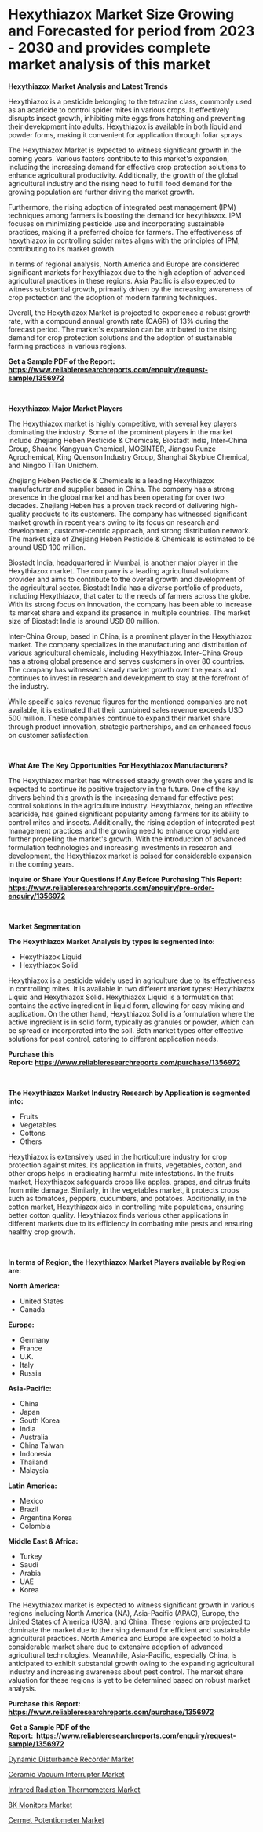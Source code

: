 <p><h1>Hexythiazox Market Size Growing and Forecasted for period from 2023 - 2030 and provides complete market analysis of this market</h1></p><p><strong>Hexythiazox Market Analysis and Latest Trends</strong></p>
<p><p>Hexythiazox is a pesticide belonging to the tetrazine class, commonly used as an acaricide to control spider mites in various crops. It effectively disrupts insect growth, inhibiting mite eggs from hatching and preventing their development into adults. Hexythiazox is available in both liquid and powder forms, making it convenient for application through foliar sprays.</p><p>The Hexythiazox Market is expected to witness significant growth in the coming years. Various factors contribute to this market's expansion, including the increasing demand for effective crop protection solutions to enhance agricultural productivity. Additionally, the growth of the global agricultural industry and the rising need to fulfill food demand for the growing population are further driving the market growth.</p><p>Furthermore, the rising adoption of integrated pest management (IPM) techniques among farmers is boosting the demand for hexythiazox. IPM focuses on minimizing pesticide use and incorporating sustainable practices, making it a preferred choice for farmers. The effectiveness of hexythiazox in controlling spider mites aligns with the principles of IPM, contributing to its market growth.</p><p>In terms of regional analysis, North America and Europe are considered significant markets for hexythiazox due to the high adoption of advanced agricultural practices in these regions. Asia Pacific is also expected to witness substantial growth, primarily driven by the increasing awareness of crop protection and the adoption of modern farming techniques.</p><p>Overall, the Hexythiazox Market is projected to experience a robust growth rate, with a compound annual growth rate (CAGR) of 13% during the forecast period. The market's expansion can be attributed to the rising demand for crop protection solutions and the adoption of sustainable farming practices in various regions.</p></p>
<p><strong>Get a Sample PDF of the Report:&nbsp; <a href="https://www.reliableresearchreports.com/enquiry/request-sample/1356972">https://www.reliableresearchreports.com/enquiry/request-sample/1356972</a></strong></p>
<p>&nbsp;</p>
<p><strong>Hexythiazox Major Market Players</strong></p>
<p><p>The Hexythiazox market is highly competitive, with several key players dominating the industry. Some of the prominent players in the market include Zhejiang Heben Pesticide & Chemicals, Biostadt India, Inter-China Group, Shaanxi Kangyuan Chemical, MOSINTER, Jiangsu Runze Agrochemical, King Quenson Industry Group, Shanghai Skyblue Chemical, and Ningbo TiTan Unichem.</p><p>Zhejiang Heben Pesticide & Chemicals is a leading Hexythiazox manufacturer and supplier based in China. The company has a strong presence in the global market and has been operating for over two decades. Zhejiang Heben has a proven track record of delivering high-quality products to its customers. The company has witnessed significant market growth in recent years owing to its focus on research and development, customer-centric approach, and strong distribution network. The market size of Zhejiang Heben Pesticide & Chemicals is estimated to be around USD 100 million.</p><p>Biostadt India, headquartered in Mumbai, is another major player in the Hexythiazox market. The company is a leading agricultural solutions provider and aims to contribute to the overall growth and development of the agricultural sector. Biostadt India has a diverse portfolio of products, including Hexythiazox, that cater to the needs of farmers across the globe. With its strong focus on innovation, the company has been able to increase its market share and expand its presence in multiple countries. The market size of Biostadt India is around USD 80 million.</p><p>Inter-China Group, based in China, is a prominent player in the Hexythiazox market. The company specializes in the manufacturing and distribution of various agricultural chemicals, including Hexythiazox. Inter-China Group has a strong global presence and serves customers in over 80 countries. The company has witnessed steady market growth over the years and continues to invest in research and development to stay at the forefront of the industry.</p><p>While specific sales revenue figures for the mentioned companies are not available, it is estimated that their combined sales revenue exceeds USD 500 million. These companies continue to expand their market share through product innovation, strategic partnerships, and an enhanced focus on customer satisfaction.</p></p>
<p>&nbsp;</p>
<p><strong>What Are The Key Opportunities For Hexythiazox Manufacturers?</strong></p>
<p><p>The Hexythiazox market has witnessed steady growth over the years and is expected to continue its positive trajectory in the future. One of the key drivers behind this growth is the increasing demand for effective pest control solutions in the agriculture industry. Hexythiazox, being an effective acaricide, has gained significant popularity among farmers for its ability to control mites and insects. Additionally, the rising adoption of integrated pest management practices and the growing need to enhance crop yield are further propelling the market's growth. With the introduction of advanced formulation technologies and increasing investments in research and development, the Hexythiazox market is poised for considerable expansion in the coming years.</p></p>
<p><strong>Inquire or Share Your Questions If Any Before Purchasing This Report: <a href="https://www.reliableresearchreports.com/enquiry/pre-order-enquiry/1356972">https://www.reliableresearchreports.com/enquiry/pre-order-enquiry/1356972</a></strong></p>
<p>&nbsp;</p>
<p><strong>Market Segmentation</strong></p>
<p><strong>The Hexythiazox Market Analysis by types is segmented into:</strong></p>
<p><ul><li>Hexythiazox Liquid</li><li>Hexythiazox Solid</li></ul></p>
<p><p>Hexythiazox is a pesticide widely used in agriculture due to its effectiveness in controlling mites. It is available in two different market types: Hexythiazox Liquid and Hexythiazox Solid. Hexythiazox Liquid is a formulation that contains the active ingredient in liquid form, allowing for easy mixing and application. On the other hand, Hexythiazox Solid is a formulation where the active ingredient is in solid form, typically as granules or powder, which can be spread or incorporated into the soil. Both market types offer effective solutions for pest control, catering to different application needs.</p></p>
<p><strong>Purchase this Report:&nbsp;<a href="https://www.reliableresearchreports.com/purchase/1356972">https://www.reliableresearchreports.com/purchase/1356972</a></strong></p>
<p>&nbsp;</p>
<p><strong>The Hexythiazox Market Industry Research by Application is segmented into:</strong></p>
<p><ul><li>Fruits</li><li>Vegetables</li><li>Cottons</li><li>Others</li></ul></p>
<p><p>Hexythiazox is extensively used in the horticulture industry for crop protection against mites. Its application in fruits, vegetables, cotton, and other crops helps in eradicating harmful mite infestations. In the fruits market, Hexythiazox safeguards crops like apples, grapes, and citrus fruits from mite damage. Similarly, in the vegetables market, it protects crops such as tomatoes, peppers, cucumbers, and potatoes. Additionally, in the cotton market, Hexythiazox aids in controlling mite populations, ensuring better cotton quality. Hexythiazox finds various other applications in different markets due to its efficiency in combating mite pests and ensuring healthy crop growth.</p></p>
<p>&nbsp;</p>
<p><strong>In terms of Region, the Hexythiazox Market Players available by Region are:</strong></p>
<p>
    <p> <strong> North America: </strong>
        <ul>
            <li>United States</li>
            <li>Canada</li>
        </ul>
        </p> 
    <p> <strong> Europe: </strong>
        <ul>
            <li>Germany</li>
            <li>France</li>
            <li>U.K.</li>
            <li>Italy</li>
            <li>Russia</li>
        </ul>
        </p> 
    <p> <strong> Asia-Pacific: </strong>
        <ul>
            <li>China</li>
            <li>Japan</li>
            <li>South Korea</li>
            <li>India</li>
            <li>Australia</li>
            <li>China Taiwan</li>
            <li>Indonesia</li>
            <li>Thailand</li>
            <li>Malaysia</li>
        </ul>
        </p> 
    <p> <strong> Latin America: </strong>
        <ul>
            <li>Mexico</li>
            <li>Brazil</li>
            <li>Argentina Korea</li>
            <li>Colombia</li>
        </ul>
        </p> 
    <p> <strong> Middle East & Africa: </strong>
        <ul>
            <li>Turkey</li>
            <li>Saudi</li>
            <li>Arabia</li>
            <li>UAE</li>
            <li>Korea</li>
        </ul>
    </p>
    </p>
<p><p>The Hexythiazox market is expected to witness significant growth in various regions including North America (NA), Asia-Pacific (APAC), Europe, the United States of America (USA), and China. These regions are projected to dominate the market due to the rising demand for efficient and sustainable agricultural practices. North America and Europe are expected to hold a considerable market share due to extensive adoption of advanced agricultural technologies. Meanwhile, Asia-Pacific, especially China, is anticipated to exhibit substantial growth owing to the expanding agricultural industry and increasing awareness about pest control. The market share valuation for these regions is yet to be determined based on robust market analysis.</p></p>
<p><strong>Purchase this Report: <a href="https://www.reliableresearchreports.com/purchase/1356972">https://www.reliableresearchreports.com/purchase/1356972</a></strong></p>
<p>&nbsp;<strong>Get a Sample PDF of the Report:&nbsp;&nbsp;<a href="https://www.reliableresearchreports.com/enquiry/request-sample/1356972">https://www.reliableresearchreports.com/enquiry/request-sample/1356972</a></strong></p>
<p><strong></strong></p>
<p><p><a href="https://medium.com/@evalynkoepp98698/dynamic-disturbance-recorder-market-size-market-outlook-and-market-forecast-2023-to-2030-1fbe82d97be1">Dynamic Disturbance Recorder Market</a></p><p><a href="https://medium.com/@drakesporer988/ceramic-vacuum-interrupter-market-analysis-and-sze-forecasted-for-period-from-2023-to-2030-1ddcbc9ae005">Ceramic Vacuum Interrupter Market</a></p><p><a href="https://medium.com/@moribenton733320/infrared-radiation-thermometers-market-analysis-and-sze-forecasted-for-period-from-2023-to-2030-8f63693bd136">Infrared Radiation Thermometers Market</a></p><p><a href="https://medium.com/@hugthess010/8k-monitors-market-comprehensive-assessment-by-type-application-and-geography-479c7a785ccd">8K Monitors Market</a></p><p><a href="https://medium.com/@reganklocko456458/cermet-potentiometer-market-size-and-market-trends-complete-industry-overview-2023-to-2030-899e51c36b69">Cermet Potentiometer Market</a></p></p>